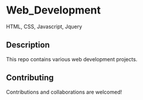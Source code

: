 # Web_Development

HTML, CSS, Javascript, Jquery

## Description

This repo contains various web development projects.

## Contributing

Contributions and collaborations are welcomed!
